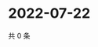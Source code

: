 # 2022-07-22

共 0 条

<!-- BEGIN WEIBO -->
<!-- 最后更新时间 Fri Jul 22 2022 15:16:00 GMT+0800 (China Standard Time) -->

<!-- END WEIBO -->
